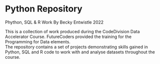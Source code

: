 # Python Repository  

Phython, SQL & R Work By Becky Entwistle 2022

This is a collection of work produced during the CodeDivision Data Accelerator Course.  FutureCoders provided the training for the Programming for Data elements.  
The repository contains a set of projects demonstrating skills gained in Python, SQL and R code to work with and analyse datasets throughout the course.
 
